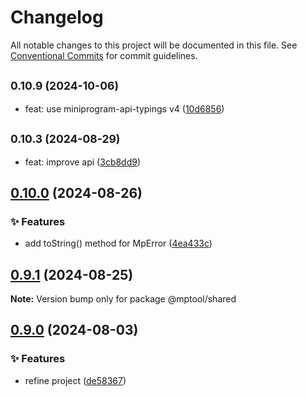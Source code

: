 # Changelog

All notable changes to this project will be documented in this file. See [Conventional Commits](https://conventionalcommits.org) for commit guidelines.

## <small>0.10.9 (2024-10-06)</small>

- feat: use miniprogram-api-typings v4 ([10d6856](https://github.com/miniapp-tool/mptool/commit/10d6856))

## <small>0.10.3 (2024-08-29)</small>

- feat: improve api ([3cb8dd9](https://github.com/miniapp-tool/mptool/commit/3cb8dd9))

## [0.10.0](https://github.com/miniapp-tool/mptool/compare/v0.9.1...v0.10.0) (2024-08-26)

### ✨ Features

- add toString() method for MpError ([4ea433c](https://github.com/miniapp-tool/mptool/commit/4ea433cc7b05305f95f4a8b8460fd234a9bc1922))

## [0.9.1](https://github.com/miniapp-tool/mptool/compare/v0.9.0...v0.9.1) (2024-08-25)

**Note:** Version bump only for package @mptool/shared

## [0.9.0](https://github.com/miniapp-tool/mptool/compare/v0.8.6...v0.9.0) (2024-08-03)

### ✨ Features

- refine project ([de58367](https://github.com/miniapp-tool/mptool/commit/de58367ee7ed52a842db0d1ce31b427fd61cfc34))

